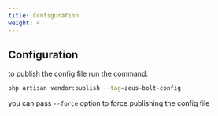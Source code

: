 ```yaml
---
title: Configuration
weight: 4
---
```


## Configuration

to publish the config file run the command:

```bash
php artisan vendor:publish --tag=zeus-bolt-config
```

you can pass `--force` option to force publishing the config file
